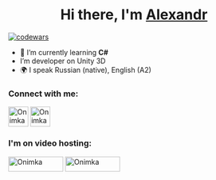 <h1 align="center">Hi there, I'm <a href="https://t.me/bigest_bolt" target="_blank">Alexandr</a> </h1>

[![codewars](https://www.codewars.com/users/onimka/badges/small)](https://www.codewars.com/users/onimka)  


- 🌱 I’m currently learning **C#**
- I’m developer on Unity 3D
- 🌍 I speak Russian (native), English (A2)

### Connect with me:
<p align="left">
<a href="https://t.me/bigest_bolt" target="blank"><img align="center" src="https://raw.githubusercontent.com/daniilshat/daniilshat/2d7eafe5250314b3d422c86b35de062e0f1f5178/icons/Telegram.svg" alt="Onimka" height="40" width="40" /></a>
<a href="https://vk.com/id144272398" target="blank"><img align="center" src="https://raw.githubusercontent.com/daniilshat/daniilshat/2d7eafe5250314b3d422c86b35de062e0f1f5178/icons/vk.svg" alt="Onimka" height="40" width="40" /></a>
</p>  

### I'm on video hosting: 

<p align="left">
<a href="https://www.tiktok.com/@onimkas" target="blank"><img align="center" src="https://camo.githubusercontent.com/40081f072e4d6090eb9e8b68e006d1294155b9ef7fc7681163b7fedf997e0dd8/68747470733a2f2f696d672e736869656c64732e696f2f62616467652f54696b546f6b2d2532333030303030302e7376673f7374796c653d666f722d7468652d6261646765266c6f676f3d54696b546f6b266c6f676f436f6c6f723d7768697465" alt="Onimka" height="30" width="110" /></a>
<a href="https://www.youtube.com/channel/UCw3fyEMdYs1SlZPcL-3Qgpg" target="blank"><img align="center" src="https://camo.githubusercontent.com/165da3cf9ab80bd8395e6de8c28077d68982319c6ecf871f6f54443c68886840/68747470733a2f2f696d672e736869656c64732e696f2f62616467652f596f75547562652d2532334646303030302e7376673f7374796c653d666f722d7468652d6261646765266c6f676f3d596f7554756265266c6f676f436f6c6f723d7768697465" alt="Onimka" height="30" width="110" /></a>

</p>
